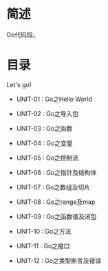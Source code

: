 # 简述

Go代码段。

# 目录

Let's go!

+ UNIT-01 : Go之Hello World

+ UNIT-02 : Go之导入包

+ UNIT-03 : Go之函数

+ UNIT-04 : Go之变量

+ UNIT-05 : Go之控制流

+ UNIT-06 : Go之指针及结构体

+ UNIT-07 : Go之数组及切片

+ UNIT-08 : Go之range及map

+ UNIT-09 : Go之函数值及闭包

+ UNIT-10 : Go之方法

+ UNIT-11 : Go之接口

+ UNIT-12 : Go之类型断言及错误
